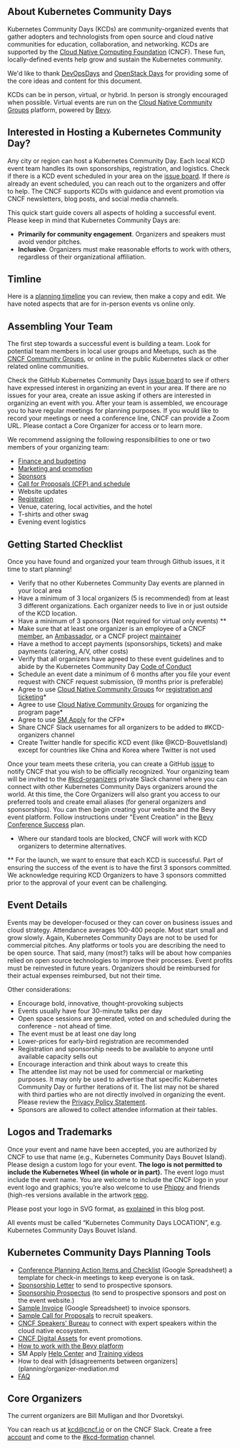 ## About Kubernetes Community Days

Kubernetes Community Days (KCDs) are community-organized events that gather adopters and technologists from open source and cloud native communities for education, collaboration, and networking. KCDs are supported by the [Cloud Native Computing Foundation](https://cncf.io) (CNCF). These fun, locally-defined events help grow and sustain the Kubernetes community.

We'd like to thank [DevOpsDays](https://devopsdays.org) and [OpenStack Days](https://www.openstack.org/community/events/openstackdays) for providing some of the core ideas and content for this document.

KCDs can be in person, virtual, or hybrid. In person is strongly encouraged when possible. Virtual events are run on the [Cloud Native Community Groups](https://community.cncf.io/) platform, powered by [Bevy](https://www.bevy.com/). 

## Interested in Hosting a Kubernetes Community Day?

Any city or region can host a Kubernetes Community Day. Each local KCD event team handles its own sponsorships, registration, and logistics. Check if there is a KCD event scheduled in your area on the [issue board](https://github.com/cncf/kubernetes-community-days/projects/2). If there *is* already an event scheduled, you can reach out to the organizers and offer to help. The CNCF supports KCDs with guidance and event promotion via CNCF newsletters, blog posts, and social media channels.

This quick start guide covers all aspects of holding a successful event. Please keep in mind that Kubernetes Community Days are:

* **Primarily for community engagement**. Organizers and speakers must avoid vendor pitches.
* **Inclusive**. Organizers must make reasonable efforts to work with others, regardless of their organizational affiliation.

## Timline

Here is a [planning timeline](https://docs.google.com/spreadsheets/d/1bvCiyyDut1seSnBE6pzVevcJkXLeWbxbncvhFsyY8PI/edit#gid=0) you can review, then make a copy and edit. We have noted aspects that are for in-person events vs online only.

## Assembling Your Team

The first step towards a successful event is building a team. Look for potential team members in local user groups and Meetups, such as the [CNCF Community Groups](https://community.cncf.io/), or online in the public Kubernetes slack or other related online communities.

Check the GitHub Kubernetes Community Days [issue board](https://github.com/cncf/kubernetes-community-days/projects/2) to see if others have expressed interest in organizing an event in your area. If there are no issues for your area, create an issue asking if others are interested in organizing an event with you. After your team is assembled, we encourage you to have regular meetings for planning purposes. If you would like to record your meetings or need a conference line, CNCF can provide a Zoom URL. Please contact a Core Organizer for access or to learn more.

We recommend assigning the following responsibilities to one or two members of your organizing team:

* [Finance and budgeting](/planning/budget-finances.md)
* [Marketing and promotion](/planning/marketing-promotion.md) 
* [Sponsors](/planning/sponsors-resources)
* [Call for Proposals (CFP) and schedule](/speaker-resources/cfp.md)
* Website updates
* [Registration](/planning/registration.md)
* Venue, catering, local activities, and the hotel
* T-shirts and other swag
* Evening event logistics

## Getting Started Checklist

Once you have found and organized your team through Github issues, it it time to start planning!

* Verify that no other Kubernetes Community Day events are planned in your local area
* Have a minimum of 3 local organizers (5 is recommended) from at least 3 different organizations. Each organizer needs to live in or just outside of the KCD location.
* Have a minimum of 3 sponsors (Not required for virtual only events) ** 
* Make sure that at least one organizer is an employee of a CNCF [member](https://www.cncf.io/about/members/), an [Ambassador](https://www.cncf.io/people/ambassadors/), or a CNCF project [maintainer](http://maintainers.cncf.io/)
* Have a method to accept payments (sponsorships, tickets) and make payments (catering, A/V, other costs)
* Verify that all organizers have agreed to these event guidelines and to abide by the Kubernetes Community Day [Code of Conduct](code-of-conduct.md)
* Schedule an event date a minimum of 6 months after  you file your event request with CNCF request submission,  (9 months prior is preferable)
* Agree to use [Cloud Native Community Groups](https://community.cncf.io/) for [registration and ticketing](https://help.bevylabs.com/article/369-manage-event-ticketing)*
* Agree to use [Cloud Native Community Groups](https://community.cncf.io/) for organizing the program page*
* Agree to use [SM Apply](https://apply.surveymonkey.com/) for the CFP*
* Share CNCF Slack usernames for all organizers to be added to #KCD-organizers channel
* Create Twitter handle for specific KCD event (like @KCD-BouvetIsland) except for countries like China and Korea where Twitter is not used

Once your team meets these criteria, you can create a GitHub [issue](https://github.com/cncf/kubernetes-community-days/issues/) to notify CNCF that you wish to be officially recognized. Your organizing team will be invited to the [#kcd-organizers](https://cloud-native.slack.com/messages/GN6R2PV1A) private Slack channel where you can connect with other Kubernetes Community Days organizers around the world. At this time, the Core Organizers will also grant you access to our preferred tools and create email aliases (for general organizers and sponsorships). You can then begin creating your website and the Bevy event platform. Follow instructions under "Event Creation" in the [Bevy Conference Success](https://docs.google.com/spreadsheets/d/1FeUB6beZAVeR8ViVIR-_mPUSxKHsynDc9XCIvx1roqc/edit#gid=698508546) plan. 

* Where our standard tools are blocked, CNCF will work with KCD organizers to determine alternatives. 

** For the launch, we want to ensure that each KCD is successful. Part of ensuring the success of the event is to have the first 3 sponsors committed. We acknowledge requiring KCD Organizers to have 3 sponsors committed prior to the approval of your event can be challenging.

## Event Details 

Events may be developer-focused or they can cover on business issues and cloud strategy. Attendance averages 100-400 people. Most start small and grow slowly. Again, Kubernetes Community Days are not to be used for commercial pitches. Any platforms or tools you are describing the need to be open source. That said, many (most?) talks will be about how companies relied on open source technologies to improve their processes. Event profits must be reinvested in future years. Organizers should be reimbursed for their actual expenses reimbursed, but not their time.

Other considerations:

* Encourage bold, innovative, thought-provoking subjects
* Events usually have four 30-minute talks per day
* Open space sessions are generated, voted on and scheduled during the conference - not ahead of time.
* The event must be at least one day long
* Lower-prices for early-bird registration are recommended
* Registration and sponsorship needs to be available to anyone until  available capacity sells out
* Encourage interaction and think about ways to create this
* The attendee list may not be used for commercial or marketing purposes. It may only be used to advertise that specific Kubernetes Community Day or further iterations of it. The list may not be shared with third parties who are not directly involved in organizing the event. Please review the [Privacy Policy Statement](https://www.linuxfoundation.org/privacy/).
* Sponsors are allowed to collect attendee information at their tables. 

## Logos and Trademarks

Once your event and name have been accepted, you are authorized by CNCF to use that name (e.g., Kubernetes Community Days Bouvet Island). Please design a custom logo for your event. **The logo is not permitted to include the Kubernetes Wheel (in whole or in part).** The event logo must include the event name. You are welcome to include the CNCF logo in your event logo and graphics; you’re also welcome to use [Phippy](https://phippy.io/) and friends (high-res versions available in the artwork [repo](https://github.com/cncf/artwork/blob/master/examples/other.md#phippy--friends-group-logos).

Please post your logo in SVG format, as [explained](https://www.cncf.io/blog/2019/07/17/what-image-formats-should-you-be-using-in-2019/) in this blog post.

All events must be called “Kubernetes Community Days LOCATION”, e.g. Kubernetes Community Days Bouvet Island.

## Kubernetes Community Days Planning Tools

* [Conference Planning Action Items and Checklist](https://docs.google.com/spreadsheets/d/1bvCiyyDut1seSnBE6pzVevcJkXLeWbxbncvhFsyY8PI/edit) (Google Spreadsheet) a template for check-in meetings to keep everyone is on task. 
* [Sponsorship Letter](/sponsor-resources/letter-prospecting-sponsors.md) to send to prospective sponsors.
* [Sponsorship Prospectus](/sponsor-resources/) (to send to prospective sponsors and post on the event website.)
* [Sample Invoice](https://docs.google.com/document/d/1Rbc8hvBgbO55asEQzzAHkpvSU2ogl52NmWq1-NhBYdY/edit) (Google Spreadsheet) to invoice sponsors.
* [Sample Call for Proposals](/speaker-resources/cfp.md) to recruit speakers.
* [CNCF Speakers' Bureau](https://www.cncf.io/speakers/) to connect with expert speakers within the cloud native ecosystem.
* [CNCF Digital Assets](https://github.com/cncf/artwork) for  event promotions.
* [How to work with the Bevy platform](https://github.com/cncf/kubernetes-community-days/blob/main/planning/platform-help.md)
* SM Apply [Help Center](https://help.smapply.io/hc/en-us) and [Training videos](https://help.smapply.io/hc/en-us/categories/115000187973-Implementation-Training-Videos)
* How to deal with [disagreements between organizers](planning/organizer-mediation.md
* [FAQ](/planning/faq.md)

## Core Organizers

The current organizers are Bill Mulligan and Ihor Dvoretskyi.

You can reach us at kcd@cncf.io or on the CNCF Slack. Create a free [account](https://slack.cncf.io) and come to the [#kcd-formation](https://cloud-native.slack.com/messages/CN6LBV16G) channel.

